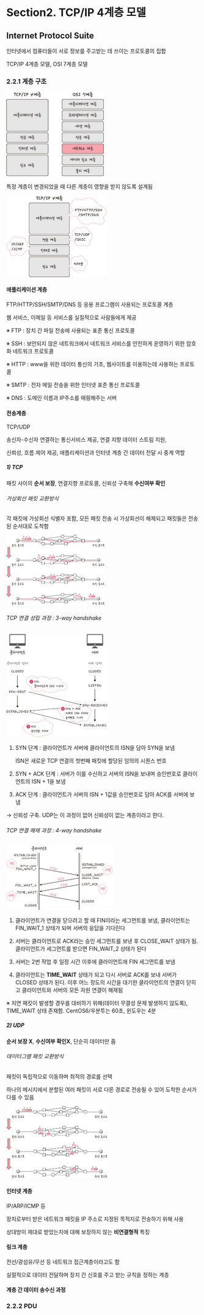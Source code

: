 # Section2. TCP/IP 4계층 모델

## Internet Protocol Suite

인터넷에서 컴퓨터들이 서로 정보를 주고받는 데 쓰이는 프로토콜의 집합

TCP/IP 4계층 모델, OSI 7계층 모델

### 2.2.1 계층 구조

<img title="" src="./img/Section2/1.jpg" alt="![]" width="255">

특정 계층이 변경되었을 때 다른 계층이 영향을 받지 않도록 설계됨

<img title="" src="./img/Section2/2.jpg" alt="!" width="263">

#### 애플리케이션 계층

FTP/HTTP/SSH/SMTP/DNS 등 응용 프로그램이 사용되는 프로토콜 계층

웹 서비스, 이메일 등 서비스를 실질적으로 사람들에게 제공

※ FTP : 장치 간 파일 전송에 사용되는 표준 통신 프로토콜

※ SSH : 보안되지 않은 네트워크에서 네트워크 서비스를 안전하게 운영하기 위한 암호화 네트워크 프로토콜

※ HTTP : www을 위한 데이터 통신의 기초, 웹사이트를 이용하는데 사용하는 프로토콜

※ SMTP : 전자 메일 전송을 위한 인터넷 표준 통신 프로토콜

※ DNS : 도메인 이름과 IP주소를 매핑해주는 서버

#### 전송계층

TCP/UDP

송신자-수신자 연결하는 통신서비스 제공, 연결 지향 데이터 스트림 지원,

신뢰성, 흐름 제어 제공, 애플리케이션과 인터넷 계층 간 데이터 전달 시 중계 역할

##### 1) TCP

패킷 사이의 **순서 보장**, 연결지향 프로토콜, 신뢰성 구축해 **수신여부 확인**

###### 가상회선 패킷 교환방식

각 패킷에 가상회선 식별자 포함, 모든 패킷 전송 시 가상회선이 해제되고 패킷들은 전송된 순서대로 도착함

<img title="" src="./img/Section2/3.jpg" alt="!" width="257">

###### TCP 연결 성립 과정 : 3-way handshake

<img src="./img/Section2/5.jpg" title="" alt="!" width="264">

1) SYN 단계 : 클라이언트가 서버에 클라이언트의 ISN을 담아 SYN을 보냄
   
   ISN은 새로운 TCP 연결의 첫번째 패킷에 할당된 임의의 시퀀스 번호

2) SYN + ACK 단계 : 서버가 이를 수신하고 서버의 ISN을 보내며 승인번호로 클라이언트의 ISN + 1을 보냄

3) ACK 단계 : 클라이언트가 서버의 ISN + 1값을 승인번호로 담아 ACK를 서버에 보냄

→ 신뢰성 구축. UDP는 이 과정이 없어 신뢰성이 없는 계층이라고 한다.

###### TCP 연결 해제 과정 : 4-way handshake

<img title="" src="./img/Section2/6.jpg" alt="!" width="279">

1. 클라이언트가 연결을 닫으려고 할 때 FIN이라는 세그먼트를 보냄, 클라이언트는 FIN_WAIT_1 상태가 되며 서버의 응답을 기다린다

2. 서버는 클라이언트로 ACK라는 승인 세그먼트를 보낸 후 CLOSE_WAIT 상태가 됨. 클라이언트가 세그먼트를 받으면 FIN_WAIT_2 상태가 된다

3. 서버는 2번 작업 후 일정 시간 이후에 클라이언트에 FIN 세그먼트를 보냄

4. 클라이언트는 **TIME_WAIT** 상태가 되고 다시 서버로 ACK를 보내 서버가 CLOSED 상태가 된다. 이후 어느 정도의 시간을 대기한 클라이언트의 연결이 닫히고 클라이언트와 서버의 모든 자원 연결이 해제됨

※ 지연 패킷이 발생할 경우를 대비하기 위해(데이터 무결성 문제 발생하지 않도록), TIME_WAIT 상태 존재함. CentOS6/우분투는 60초, 윈도우는 4분

##### 2) UDP

**순서 보장 X**, **수신여부 확인X**, 단순히 데이터만 줌

###### 데이터그램 패킷 교환방식

패킷이 독립적으로 이동하며 최적의 경로를 선택

하나의 메시지에서 분할된 여러 패킷이 서로 다른 경로로 전송될 수 있어 도착한 순서가 다를 수 있음

<img src="./img/Section2/4.jpg" title="" alt="!" width="264">

#### 인터넷 계층

IP/ARP/ICMP 등

장치로부터 받은 네트워크 패킷을 IP 주소로 지정된 목적지로 전송하기 위해 사용

상대방이 제대로 받았는지에 대해 보장하지 않는 **비연결형적** 특징

#### 링크 계층

전선/광섬유/무선 등 네트워크 접근계층이라고도 함

실절적으로 데이터 전달하며 장치 간 신호를 주고 받는 규칙을 정하는 계층

#### 계층 간 데이터 송수신 과정

### 2.2.2 PDU

# 
